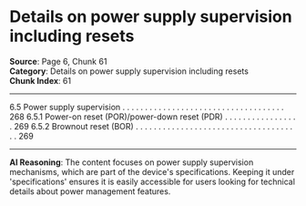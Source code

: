 # Details on power supply supervision including resets

**Source**: Page 6, Chunk 61  
**Category**: Details on power supply supervision including resets  
**Chunk Index**: 61

---

6.5 Power supply supervision . . . . . . . . . . . . . . . . . . . . . . . . . . . . . . . . . . . . 268
6.5.1 Power-on reset (POR)/power-down reset (PDR) . . . . . . . . . . . . . . . . . 269
6.5.2 Brownout reset (BOR) . . . . . . . . . . . . . . . . . . . . . . . . . . . . . . . . . . . . . 269

---

**AI Reasoning**: The content focuses on power supply supervision mechanisms, which are part of the device's specifications. Keeping it under 'specifications' ensures it is easily accessible for users looking for technical details about power management features.
